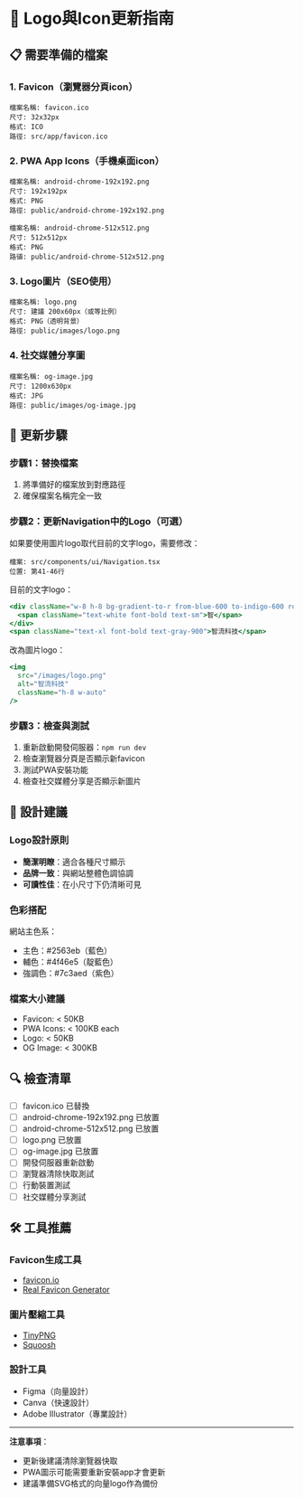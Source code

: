# 🎨 Logo與Icon更新指南

## 📋 需要準備的檔案

### 1. Favicon（瀏覽器分頁icon）
```
檔案名稱: favicon.ico
尺寸: 32x32px
格式: ICO
路徑: src/app/favicon.ico
```

### 2. PWA App Icons（手機桌面icon）
```
檔案名稱: android-chrome-192x192.png
尺寸: 192x192px
格式: PNG
路徑: public/android-chrome-192x192.png

檔案名稱: android-chrome-512x512.png  
尺寸: 512x512px
格式: PNG
路徝: public/android-chrome-512x512.png
```

### 3. Logo圖片（SEO使用）
```
檔案名稱: logo.png
尺寸: 建議 200x60px（或等比例）
格式: PNG（透明背景）
路徑: public/images/logo.png
```

### 4. 社交媒體分享圖
```
檔案名稱: og-image.jpg
尺寸: 1200x630px
格式: JPG
路徑: public/images/og-image.jpg
```

## 🔧 更新步驟

### 步驟1：替換檔案
1. 將準備好的檔案放到對應路徑
2. 確保檔案名稱完全一致

### 步驟2：更新Navigation中的Logo（可選）
如果要使用圖片logo取代目前的文字logo，需要修改：
```
檔案: src/components/ui/Navigation.tsx
位置: 第41-46行
```

目前的文字logo：
```jsx
<div className="w-8 h-8 bg-gradient-to-r from-blue-600 to-indigo-600 rounded-lg flex items-center justify-center">
  <span className="text-white font-bold text-sm">智</span>
</div>
<span className="text-xl font-bold text-gray-900">智流科技</span>
```

改為圖片logo：
```jsx
<img 
  src="/images/logo.png" 
  alt="智流科技" 
  className="h-8 w-auto"
/>
```

### 步驟3：檢查與測試
1. 重新啟動開發伺服器：`npm run dev`
2. 檢查瀏覽器分頁是否顯示新favicon
3. 測試PWA安裝功能
4. 檢查社交媒體分享是否顯示新圖片

## 🎨 設計建議

### Logo設計原則
- **簡潔明瞭**：適合各種尺寸顯示
- **品牌一致**：與網站整體色調協調
- **可讀性佳**：在小尺寸下仍清晰可見

### 色彩搭配
網站主色系：
- 主色：#2563eb（藍色）
- 輔色：#4f46e5（靛藍色）
- 強調色：#7c3aed（紫色）

### 檔案大小建議
- Favicon: < 50KB
- PWA Icons: < 100KB each
- Logo: < 50KB
- OG Image: < 300KB

## 🔍 檢查清單

- [ ] favicon.ico 已替換
- [ ] android-chrome-192x192.png 已放置
- [ ] android-chrome-512x512.png 已放置  
- [ ] logo.png 已放置
- [ ] og-image.jpg 已放置
- [ ] 開發伺服器重新啟動
- [ ] 瀏覽器清除快取測試
- [ ] 行動裝置測試
- [ ] 社交媒體分享測試

## 🛠 工具推薦

### Favicon生成工具
- [favicon.io](https://favicon.io/)
- [Real Favicon Generator](https://realfavicongenerator.net/)

### 圖片壓縮工具
- [TinyPNG](https://tinypng.com/)
- [Squoosh](https://squoosh.app/)

### 設計工具
- Figma（向量設計）
- Canva（快速設計）
- Adobe Illustrator（專業設計）

---

**注意事項**：
- 更新後建議清除瀏覽器快取
- PWA圖示可能需要重新安裝app才會更新
- 建議準備SVG格式的向量logo作為備份 